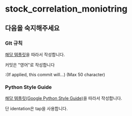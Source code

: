 # stock_correlation_moniotring
## 다음을 숙지해주세요
### GIt 규칙
[해당 템플릿](https://gist.github.com/adeekshith/cd4c95a064977cdc6c50)을 따라서 작성합니다.

커밋은 "영어"로 작성합니다

<type>:(If applied, this commit will...) <subject> (Max 50 character)

### Python Style Guide

[해당 템플릿(Google Python Style Guide)](https://google.github.io/styleguide/pyguide.html)을 따라서 작성합니다.

단 identation은 tap을 사용합니다.

